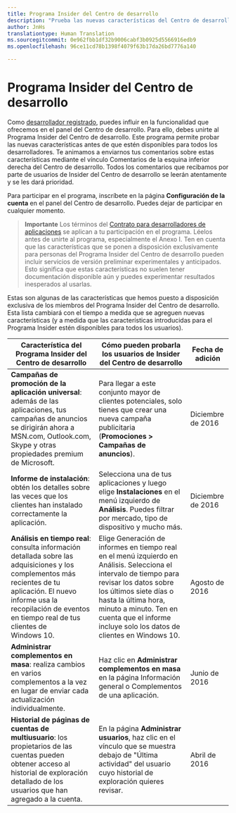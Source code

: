 ```yaml
---
title: Programa Insider del Centro de desarrollo
description: "Prueba las nuevas características del Centro de desarrollo antes de que estén disponibles para todos los desarrolladores y cuéntanos qué te parecen."
author: JnHs
translationtype: Human Translation
ms.sourcegitcommit: 0e962fbb1df32b9006cabf3b0925d5566916edb9
ms.openlocfilehash: 96ce11cd78b1398f4079f63b17da26bd7776a140

---
```


# <a name="dev-center-insider-program"></a>Programa Insider del Centro de desarrollo

Como [desarrollador registrado](http://go.microsoft.com/fwlink/?LinkID=615100), puedes influir en la funcionalidad que ofrecemos en el panel del Centro de desarrollo. Para ello, debes unirte al Programa Insider del Centro de desarrollo. Este programa permite probar las nuevas características antes de que estén disponibles para todos los desarrolladores. Te animamos a enviarnos tus comentarios sobre estas características mediante el vínculo Comentarios de la esquina inferior derecha del Centro de desarrollo. Todos los comentarios que recibamos por parte de usuarios de Insider del Centro de desarrollo se leerán atentamente y se les dará prioridad.

Para participar en el programa, inscríbete en la página **Configuración de la cuenta** en el panel del Centro de desarrollo. Puedes dejar de participar en cualquier momento.

> **Importante** Los términos del [Contrato para desarrolladores de aplicaciones](https://msdn.microsoft.com/windows/apps/hh694058.aspx) se aplican a tu participación en el programa. Léelos antes de unirte al programa, especialmente el Anexo I. Ten en cuenta que las características que se ponen a disposición exclusivamente para personas del Programa Insider del Centro de desarrollo pueden incluir servicios de versión preliminar experimentales y anticipados. Esto significa que estas características no suelen tener documentación disponible aún y puedes experimentar resultados inesperados al usarlas. 

Estas son algunas de las características que hemos puesto a disposición exclusiva de los miembros del Programa Insider del Centro de desarrollo. Esta lista cambiará con el tiempo a medida que se agreguen nuevas características (y a medida que las características introducidas para el Programa Insider estén disponibles para todos los usuarios).

| Característica del Programa Insider del Centro de desarrollo   | Cómo pueden probarla los usuarios de Insider del Centro de desarrollo | Fecha de adición |
|--------------------------------------|------------------------------------|------------|
|**Campañas de promoción de la aplicación universal**: además de las aplicaciones, tus campañas de anuncios se dirigirán ahora a MSN.com, Outlook.com, Skype y otras propiedades premium de Microsoft. | Para llegar a este conjunto mayor de clientes potenciales, solo tienes que crear una nueva campaña publicitaria (**Promociones > Campañas de anuncios**). |Diciembre de 2016|
|**Informe de instalación**: obtén los detalles sobre las veces que los clientes han instalado correctamente la aplicación. | Selecciona una de tus aplicaciones y luego elige **Instalaciones** en el menú izquierdo de **Análisis**. Puedes filtrar por mercado, tipo de dispositivo y mucho más. |Diciembre de 2016|
|**Análisis en tiempo real**: consulta información detallada sobre las adquisiciones y los complementos más recientes de tu aplicación. El nuevo informe usa la recopilación de eventos en tiempo real de tus clientes de Windows 10. | Elige Generación de informes en tiempo real en el menú izquierdo en Análisis. Selecciona el intervalo de tiempo para revisar los datos sobre los últimos siete días o hasta la última hora, minuto a minuto. Ten en cuenta que el informe incluye solo los datos de clientes en Windows 10.  |Agosto de 2016|
|**Administrar complementos en masa**: realiza cambios en varios complementos a la vez en lugar de enviar cada actualización individualmente. | Haz clic en **Administrar complementos en masa** en la página Información general o Complementos de una aplicación. |Junio de 2016|
|**Historial de páginas de cuentas de multiusuario**: los propietarios de las cuentas pueden obtener acceso al historial de exploración detallado de los usuarios que han agregado a la cuenta.|En la página **Administrar usuarios**, haz clic en el vínculo que se muestra debajo de "Última actividad" del usuario cuyo historial de exploración quieres revisar.|Abril de 2016|








<!--HONumber=Dec16_HO2-->


